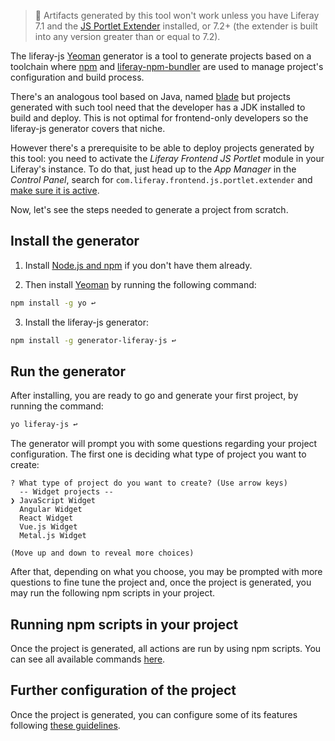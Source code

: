 > 👀 Artifacts generated by this tool won't work unless you have Liferay 7.1 and the [JS Portlet Extender](https://web.liferay.com/marketplace/-/mp/application/115542926) installed, or 7.2+ (the extender is built into any version greater than or equal to 7.2).

The liferay-js [Yeoman](http://yeoman.io/) generator is a tool to generate projects based on a toolchain where [npm](https://www.npmjs.com/) and [liferay-npm-bundler](https://github.com/liferay/liferay-js-toolkit/tree/master/packages/liferay-npm-bundler#liferay-npm-bundler) are used to manage project's configuration and build process.

There's an analogous tool based on Java, named [blade](https://github.com/liferay/liferay-blade-cli) but projects generated with such tool need that the developer has a JDK installed to build and deploy. This is not optimal for frontend-only developers so the liferay-js generator covers that niche.

However there's a prerequisite to be able to deploy projects generated by this tool: you need to activate the _Liferay Frontend JS Portlet_ module in your Liferay's instance. To do that, just head up to the _App Manager_ in the _Control Panel_, search for `com.liferay.frontend.js.portlet.extender` and [make sure it is active](https://raw.githubusercontent.com/wiki/liferay/liferay-js-toolkit/images/AppManagerPortletExtender.png).

Now, let's see the steps needed to generate a project from scratch.

## Install the generator

1. Install [Node.js and npm](https://nodejs.org/en/download/) if you don't have them already.

2. Then install [Yeoman](http://yeoman.io/learning/index.html) by running the following command:

```sh
npm install -g yo ↩
```

3. Install the liferay-js generator:

```sh
npm install -g generator-liferay-js ↩
```

## Run the generator

After installing, you are ready to go and generate your first project, by running the command:

```sh
yo liferay-js ↩
```

The generator will prompt you with some questions regarding your project configuration. The first one is deciding what type of project you want to create:

```
? What type of project do you want to create? (Use arrow keys)
  -- Widget projects --
❯ JavaScript Widget
  Angular Widget
  React Widget
  Vue.js Widget
  Metal.js Widget

(Move up and down to reveal more choices)
```

After that, depending on what you choose, you may be prompted with more questions to fine tune the project and, once the project is generated, you may run the following npm scripts in your project.

## Running npm scripts in your project

Once the project is generated, all actions are run by using npm scripts. You can see all available commands [here](https://github.com/liferay/liferay-js-toolkit/wiki/Running-build-npm-scripts).

## Further configuration of the project

Once the project is generated, you can configure some of its features following [these guidelines](https://github.com/liferay/liferay-js-toolkit/wiki/Configuring-pure-javascript-projects).
